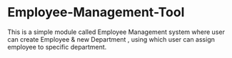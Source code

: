 # Employee-Management-Tool
This is a simple module called Employee Management system where user can create Employee &amp; new Department , using which user can assign employee to specific department.
